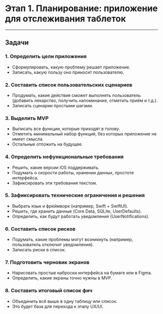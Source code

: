 # Этап 1. Планирование: приложение для отслеживания таблеток

---

## Задачи

### 1. Определить цели приложения
- Сформулировать, какую проблему решает приложение.
- Записать, какую пользу оно приносит пользователю.

### 2. Составить список пользовательских сценариев
- Продумать, какие действия сможет выполнять пользователь (добавить лекарство, получить напоминание, отметить приём и т.д.).
- Записать сценарии простыми шагами.

### 3. Выделить MVP
- Выписать все функции, которые приходят в голову.
- Отметить минимальный набор функций, без которых приложение не имеет смысла.
- Остальные отложить на будущее.

### 4. Определить нефункциональные требования
- Решить, какие версии iOS поддерживать.
- Подумать о скорости работы, хранении данных, простоте интерфейса.
- Зафиксировать эти требования текстом.

### 5. Зафиксировать технические ограничения и решения
- Выбрать язык и фреймворк (например, Swift + SwiftUI).
- Решить, где хранить данные (Core Data, SQLite, UserDefaults).
- Определить, как будут работать уведомления (UserNotifications).

### 6. Составить список рисков
- Подумать, какие проблемы могут возникнуть (например, пользователь отключит уведомления).
- Записать риски в список.

### 7. Подготовить черновик экранов
- Нарисовать простые наброски интерфейса на бумаге или в Figma.
- Определить, какие экраны точно нужны в MVP.

### 8. Составить итоговый список фич
- Объединить всё выше в одну таблицу или список.
- Это будет база для перехода к этапу UX/UI.
